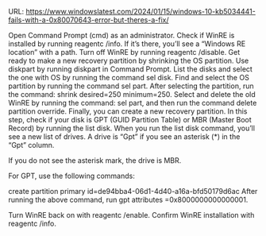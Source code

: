 URL: https://www.windowslatest.com/2024/01/15/windows-10-kb5034441-fails-with-a-0x80070643-error-but-theres-a-fix/

Open Command Prompt (cmd) as an administrator.
Check if WinRE is installed by running reagentc /info. If it’s there, you’ll see a “Windows RE location” with a path.
Turn off WinRE by running reagentc /disable.
Get ready to make a new recovery partition by shrinking the OS partition.
Use diskpart by running diskpart in Command Prompt.
List the disks and select the one with OS by running the command sel disk<OS disk index>.
Find and select the OS partition by running the command sel part<OS partition index>.
After selecting the partition, run the command: shrink desired=250 minimum=250.
Select and delete the old WinRE by running the command: sel part<WinRE partition index>, and then run the command delete partition override.
Finally, you can create a new recovery partition. In this step, check if your disk is GPT (GUID Partition Table) or MBR (Master Boot Record) by running the list disk. When you run the list disk command, you’ll see a new list of drives. A drive is “Gpt” if you see an asterisk (*) in the “Gpt” column.

If you do not see the asterisk mark, the drive is MBR.

For GPT, use the following commands:

 create partition primary id=de94bba4-06d1-4d40-a16a-bfd50179d6ac
After running the above command, run gpt attributes =0x8000000000000001.

Turn WinRE back on with reagentc /enable.
Confirm WinRE installation with reagentc /info.
